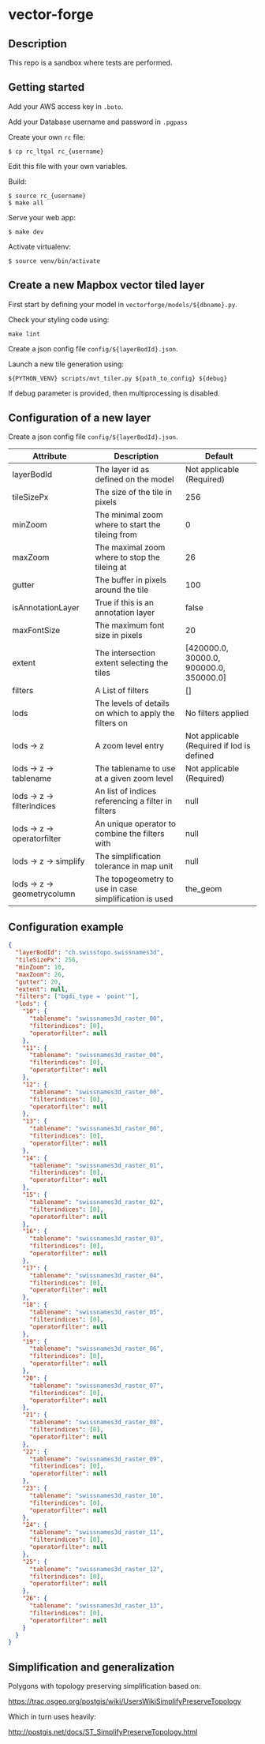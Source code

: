 vector-forge
============

## Description

This repo is a sandbox where tests are performed.


## Getting started

Add your AWS access key in `.boto`.

Add your Database username and password in `.pgpass`

Create your own `rc` file:

    $ cp rc_ltgal rc_{username}

Edit this file with your own variables.

Build:

    $ source rc_{username}
    $ make all

Serve your web app:

    $ make dev

Activate virtualenv:

    $ source venv/bin/activate


## Create a new Mapbox vector tiled layer

First start by defining your model in `vectorforge/models/${dbname}.py`.

Check your styling code using:

```
make lint
```

Create a json config file `config/${layerBodId}.json`.

Launch a new tile generation using:

```
${PYTHON_VENV} scripts/mvt_tiler.py ${path_to_config} ${debug}
```

If debug parameter is provided, then multiprocessing is disabled.


## Configuration of a new layer

Create a json config file `config/${layerBodId}.json`.


| Attribute                   | Description                                            | Default                                    |
|-----------------------------|--------------------------------------------------------|--------------------------------------------|
| layerBodId                  | The layer id as defined on the model                   | Not applicable (Required)                  |
| tileSizePx                  | The size of the tile in pixels                         | 256                                        |
| minZoom                     | The minimal zoom where to start the tileing from       | 0                                          |
| maxZoom                     | The maximal zoom where to stop the tileing at          | 26                                         |
| gutter                      | The buffer in pixels around the tile                   | 100                                        |
| isAnnotationLayer           | True if this is an annotation layer                    | false                                      |
| maxFontSize                 | The maximum font size in pixels                        | 20                                         |
| extent                      | The intersection extent selecting the tiles            | [420000.0, 30000.0, 900000.0, 350000.0]    |
| filters                     | A List of filters                                      | []                                         |
| lods                        | The levels of details on which to apply the filters on | No filters applied                         |
| lods -> z                   | A zoom level entry                                     | Not applicable (Required if lod is defined |
| lods -> z -> tablename      | The tablename to use at a given zoom level             | Not applicable (Required)                  |
| lods -> z -> filterindices  | An list of indices referencing a filter in filters     | null                                       |
| lods -> z -> operatorfilter | An unique operator to combine the filters with         | null                                       |
| lods -> z -> simplify       | The simplification tolerance in map unit               | null                                       |
| lods -> z -> geometrycolumn | The topogeometry to use in case simplification is used | the_geom                                   |


## Configuration example

```json
{
  "layerBodId": "ch.swisstopo.swissnames3d",
  "tileSizePx": 256,
  "minZoom": 10,
  "maxZoom": 26,
  "gutter": 20,
  "extent": null,
  "filters": ["bgdi_type = 'point'"],
  "lods": {
    "10": {
      "tablename": "swissnames3d_raster_00",
      "filterindices": [0],
      "operatorfilter": null
    },
    "11": {
      "tablename": "swissnames3d_raster_00",
      "filterindices": [0],
      "operatorfilter": null
    },
    "12": {
      "tablename": "swissnames3d_raster_00",
      "filterindices": [0],
      "operatorfilter": null
    },
    "13": {
      "tablename": "swissnames3d_raster_00",
      "filterindices": [0],
      "operatorfilter": null
    },
    "14": {
      "tablename": "swissnames3d_raster_01",
      "filterindices": [0],
      "operatorfilter": null
    },
    "15": {
      "tablename": "swissnames3d_raster_02",
      "filterindices": [0],
      "operatorfilter": null
    },
    "16": {
      "tablename": "swissnames3d_raster_03",
      "filterindices": [0],
      "operatorfilter": null
    },
    "17": {
      "tablename": "swissnames3d_raster_04",
      "filterindices": [0],
      "operatorfilter": null
    },
    "18": {
      "tablename": "swissnames3d_raster_05",
      "filterindices": [0],
      "operatorfilter": null
    },
    "19": {
      "tablename": "swissnames3d_raster_06",
      "filterindices": [0],
      "operatorfilter": null
    },
    "20": {
      "tablename": "swissnames3d_raster_07",
      "filterindices": [0],
      "operatorfilter": null
    },
    "21": {
      "tablename": "swissnames3d_raster_08",
      "filterindices": [0],
      "operatorfilter": null
    },
    "22": {
      "tablename": "swissnames3d_raster_09",
      "filterindices": [0],
      "operatorfilter": null
    },
    "23": {
      "tablename": "swissnames3d_raster_10",
      "filterindices": [0],
      "operatorfilter": null
    },
    "24": {
      "tablename": "swissnames3d_raster_11",
      "filterindices": [0],
      "operatorfilter": null
    },
    "25": {
      "tablename": "swissnames3d_raster_12",
      "filterindices": [0],
      "operatorfilter": null
    },
    "26": {
      "tablename": "swissnames3d_raster_13",
      "filterindices": [0],
      "operatorfilter": null
    }
  }
}
```


## Simplification and generalization

Polygons with topology preserving simplification based on:

https://trac.osgeo.org/postgis/wiki/UsersWikiSimplifyPreserveTopology

Which in turn uses heavily:

http://postgis.net/docs/ST_SimplifyPreserveTopology.html

